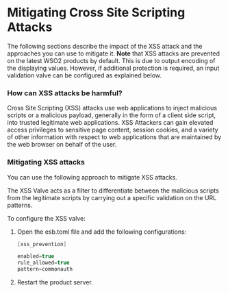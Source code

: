 # Mitigating Cross Site Scripting Attacks

The following sections describe the impact of the XSS attack and the
approaches you can use to mitigate it. **Note** that XSS attacks are
prevented on the latest WSO2 products by default. This is due to output
encoding of the displaying values. However, if additional protection is
required, an input validation valve can be configured as explained
below.

### How can XSS attacks be harmful?

Cross Site Scripting (XSS) attacks use web applications to inject
malicious scripts or a malicious payload, generally in the form of a
client side script, into trusted legitimate web applications. XSS
Attackers can gain elevated access privileges to sensitive page content,
session cookies, and a variety of other information with respect to web
applications that are maintained by the web browser on behalf of the
user.

### Mitigating XSS attacks

You can use the following approach to mitigate XSS attacks.

The XSS Valve acts as a filter to differentiate between the malicious
scripts from the legitimate scripts by carrying out a specific
validation on the URL patterns.

To configure the XSS valve:

1.  Open the esb.toml file and add the following configurations:
    ```java
    [xss_prevention]

    enabled=true
    rule_allowed=true
    pattern=commonauth
    ```

2.  Restart the product server.